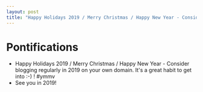 ```yaml
---
layout: post
title: "Happy Holidays 2019 / Merry Christmas / Happy New Year - Consider blogging regularly in 2019 "
---
```

# Pontifications

* Happy Holidays 2019 / Merry Christmas / Happy New Year - Consider blogging regularly in 2019 on your own domain. It's a great habit to get into :-) ! #ymmv
* See you in 2019!